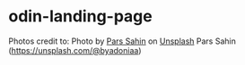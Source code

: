 # odin-landing-page

Photos credit to:
Photo by <a href="https://unsplash.com/@byadoniaa?utm_source=unsplash&utm_medium=referral&utm_content=creditCopyText">Pars Sahin</a> on <a href="https://unsplash.com/s/photos/camping-tent?utm_source=unsplash&utm_medium=referral&utm_content=creditCopyText">Unsplash</a>
Pars Sahin (https://unsplash.com/@byadoniaa)